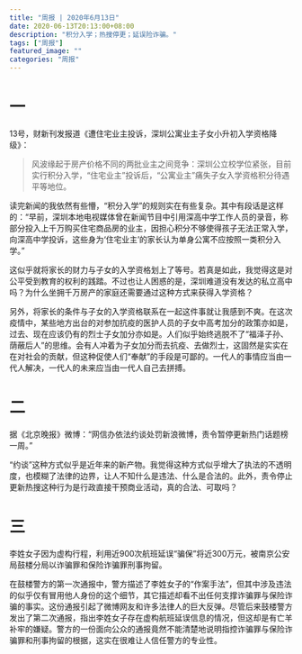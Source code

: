 ```yaml
---
title: "周报 | 2020年6月13日"
date: 2020-06-13T20:13:00+08:00
description: "积分入学；热搜停更；延误险诈骗。"
tags: ["周报"]
featured_image: ""
categories: "周报"
---
```


# 一
13号，财新刊发报道《遭住宅业主投诉，深圳公寓业主子女小升初入学资格降级》：
>风波缘起于房产价格不同的两批业主之间竞争：深圳公立校学位紧张，目前实行积分入学，“住宅业主”投诉后，“公寓业主”痛失子女入学资格积分待遇平等地位。

读完新闻的我依然有些懵，“积分入学”的规则实在有些复杂。其中有段话是这样的：“早前，深圳本地电视媒体曾在新闻节目中引用深高中学工作人员的录音，称部分投入上千万购买住宅商品房的业主，因担心积分不够使得孩子无法正常入学，向深高中学投诉，这些身为‘住宅业主’的家长认为单身公寓不应按照一类积分入学。”

这似乎就将家长的财力与子女的入学资格划上了等号。若真是如此，我觉得这是对公平受到教育的权利的践踏。不过也让人困惑的是，深圳难道没有发达的私立高中吗？为什么坐拥千万房产的家庭还需要通过这种方式来获得入学资格？

另外，将家长的条件与子女的入学资格联系在一起这件事就让我感到不爽。在这次疫情中，某些地方出台的对参加抗疫的医护人员的子女中高考加分的政策亦如是，过去、现在应该仍有的烈士子女加分亦如是。人们似乎始终逃脱不了“福泽子孙、荫蔽后人”的思维。会有人冲着为子女加分而去抗疫、去做烈士，这固然是实实在在对社会的贡献，但这种促使人们“奉献”的手段是可鄙的。一代人的事情应当由一代人解决，一代人的未来应当由一代人自己去拼搏。

# 二
据《北京晚报》微博：“网信办依法约谈处罚新浪微博，责令暂停更新热门话题榜一周。”

“约谈”这种方式似乎是近年来的新产物。我觉得这种方式似乎增大了执法的不透明度，也模糊了法律的边界，让人不知什么是违法、什么是合法的。此外，责令停止更新热搜这种行为是行政直接干预商业活动，真的合法、可取吗？

# 三
李姓女子因为虚构行程，利用近900次航班延误“骗保”将近300万元，被南京公安局鼓楼分局以诈骗罪和保险诈骗罪刑事拘留。

在鼓楼警方的第一次通报中，警方描述了李姓女子的“作案手法”，但其中涉及违法的似乎仅有冒用他人身份的这个细节，其它描述却看不出任何支撑诈骗罪与保险诈骗的事实。这份通报引起了微博网友和许多法律人的巨大反弹。尽管后来鼓楼警方发出了第二次通报，指出李姓女子存在虚构航班延误信息的情况，但这却是有亡羊补牢的嫌疑。警方的一份面向公众的通报竟然不能清楚地说明指控诈骗罪与保险诈骗罪和刑事拘留的根据，这实在很难让人信任警方的专业性。
